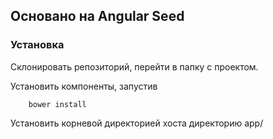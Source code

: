 ## Основано на Angular Seed

### Установка

Склонировать репозиторий, перейти в папку с проектом.

Установить компоненты, запустив
```text
    bower install
```

Установить корневой директорией хоста директорию app/